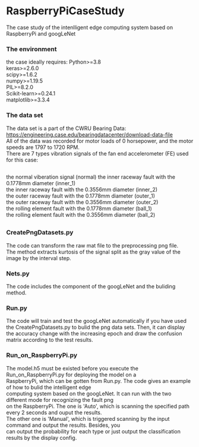 # RaspberryPiCaseStudy
The case study of the intenlligent edge computing system based on RaspberryPi and googLeNet
### The environment
the case ideally requires:
Python>=3.8  
keras>=2.6.0  
scipy>=1.6.2  
numpy>=1.19.5  
PIL>=8.2.0  
Scikit-learn>=0.24.1  
matplotlib>=3.3.4  

### The data set
The data set is a part of the CWRU Bearing Data: https://engineering.case.edu/bearingdatacenter/download-data-file  
All of the data was recorded for motor loads of 0 horsepower, and the motor speeds are 1797 to 1720 RPM.  
There are 7 types vibration signals of the fan end accelerometer (FE) used for this case:  
##
the normal viberation signal				(normal)
the inner raceway fault with the 0.1778mm diameter 	(inner_1)  
the inner raceway fault with the 0.3556mm diameter	(inner_2)  
the outer raceway fault with the 0.1778mm diameter 	(outer_1)  
the outer raceway fault with the 0.3556mm diameter 	(outer_2)  
the rolling element fault with the 0.1778mm diameter 	(ball_1)  
the rolling element fault with the 0.3556mm diameter 	(ball_2)  
##  

### CreatePngDatasets.py  
The code can transform the raw mat file to the preprocessing png file.  
The method extracts kurtosis of the signal split as the gray value of the image by the interval step.  

### Nets.py
The code includes the component of the googLeNet and the buliding method.

### Run.py  
The code will train and test the googLeNet automatically if you have used the CreatePngDatasets.py to bulid 
the png data sets. Then, it can display the accuracy change with the increasing epoch and draw the confusion 
matrix according to the test results.

### Run_on_RaspberryPi.py
The model.h5 must be existed before you execute the Run_on_RaspberryPi.py for deploying the model on a   
RaspberryPi, which can be gotten from Run.py. The code gives an example of how to bulid the intelligent edge   
computing system based on the googLeNet. It can run with the two different mode for recognizing the fault png  
on the RaspberryPi. The one is 'Auto', which is scanning the specified path every 2 seconds and ouput the results.  
The other one is 'Manual', which is triggered scanning by the input command and output the results. Besides, you  
can output the probability for each type or just output the classification results by the display config.  

